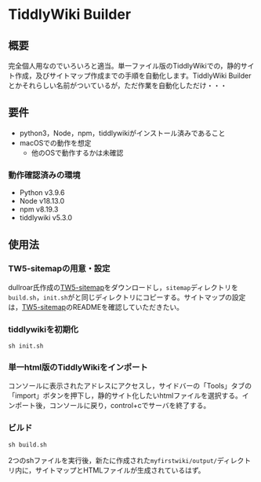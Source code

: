 # TiddlyWiki Builder

## 概要

完全個人用なのでいろいろと適当。単一ファイル版のTiddlyWikiでの，静的サイト作成，及びサイトマップ作成までの手順を自動化します。TiddlyWiki Builderとかそれらしい名前がついているが，ただ作業を自動化しただけ・・・

## 要件

- python3，Node，npm，tiddlywikiがインストール済みであること
- macOSでの動作を想定
  - 他のOSで動作するかは未確認

### 動作確認済みの環境

- Python v3.9.6
- Node v18.13.0
- npm v8.19.3
- tiddlywiki v5.3.0

## 使用法

### TW5-sitemapの用意・設定

dullroar氏作成の[TW5-sitemap](https://github.com/dullroar/TW5-sitemap)をダウンロードし，`sitemap`ディレクトリを`build.sh`，`init.sh`がと同じディレクトリにコピーする。サイトマップの設定は，[TW5-sitemap](https://github.com/dullroar/TW5-sitemap)のREADMEを確認していただきたい。

### tiddlywikiを初期化

`sh init.sh`

### 単一html版のTiddlyWikiをインポート

コンソールに表示されたアドレスにアクセスし，サイドバーの「Tools」タブの「import」ボタンを押下し，静的サイト化したいhtmlファイルを選択する。インポート後，コンソールに戻り，control+cでサーバを終了する。

### ビルド  

`sh build.sh`

2つのshファイルを実行後，新たに作成された`myfirstwiki/output/`ディレクトリ内に，サイトマップとHTMLファイルが生成されているはず。
